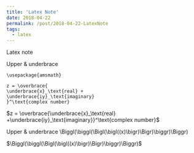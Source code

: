 ```yaml
---
title: 'Latex Note'
date: 2018-04-22
permalink: /post/2018-04-22-LatexNote
tags:
  - latex
---
```

Latex note 

<div></div>
Upper & underbrace

	\usepackage{amsmath}
	
	z = \overbrace{
	\underbrace{x}_\text{real} +
	\underbrace{iy}_\text{imaginary}
	}^\text{complex number}
  
<div>$z = \overbrace{\underbrace{x}_\text{real} +\underbrace{iy}_\text{imaginary}}^\text{complex number}$</div>


Upper & underbrace
	\Biggl(\biggl(\Bigl(\bigl((x)\bigr)\Bigr)\biggr)\Biggr)

<div>$\Biggl(\biggl(\Bigl(\bigl((x)\bigr)\Bigr)\biggr)\Biggr)$</div>
